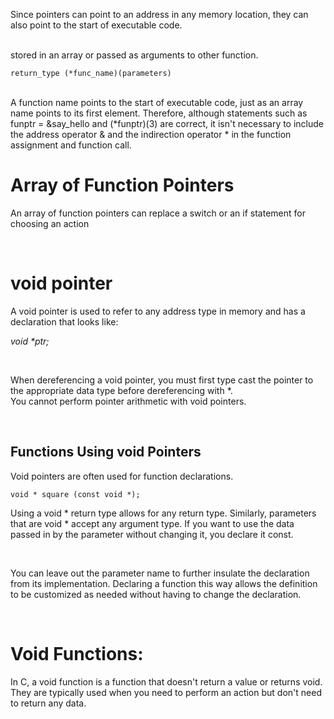 


Since pointers can point to an address in any memory location, they can also point to the start of executable code. 

<br>
stored in an array or passed as arguments to other function.
<br>

```
return_type (*func_name)(parameters) 
```

<br>
A function name points to the start of executable code, just as an array name points to its first element. Therefore, although statements such as funptr = &say_hello and (*funptr)(3) are correct, it isn't necessary to include the address operator & and the indirection operator * in the function assignment and function call.

# Array of Function Pointers 
An array of function pointers can replace a switch or an if statement for choosing an action

<br>

# void pointer

A void pointer is used to refer to any address type in memory and has a declaration that looks like:

<i>void *ptr;</i>

<br>

When dereferencing a void pointer, you must first type cast the pointer to the appropriate data type before dereferencing with *.
<br>
You cannot perform pointer arithmetic with void pointers.

<br>

## Functions Using void Pointers 

Void pointers are often used for function declarations. 
```
void * square (const void *); 

```
Using a void * return type allows for any return type. Similarly, parameters that are void * accept any argument type. If you want to use the data passed in by the parameter without changing it, you declare it const.


<br>

You can leave out the parameter name to further insulate the declaration from its implementation. Declaring a function this way allows the definition to be customized as needed without having to change the declaration.

<br>

# Void Functions:
In C, a void function is a function that doesn't return a value or returns void. They are typically used when you need to perform an action but don't need to return any data. 